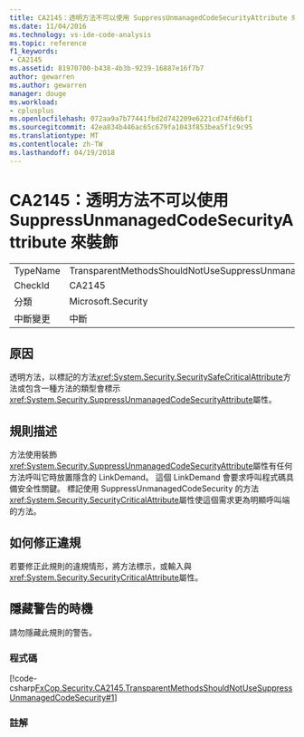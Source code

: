 ```yaml
---
title: CA2145：透明方法不可以使用 SuppressUnmanagedCodeSecurityAttribute 來裝飾
ms.date: 11/04/2016
ms.technology: vs-ide-code-analysis
ms.topic: reference
f1_keywords:
- CA2145
ms.assetid: 81970700-b438-4b3b-9239-16887e16f7b7
author: gewarren
ms.author: gewarren
manager: douge
ms.workload:
- cplusplus
ms.openlocfilehash: 072aa9a7b77441fbd2d742209e6221cd74fd6bf1
ms.sourcegitcommit: 42ea834b446ac65c679fa1043f853bea5f1c9c95
ms.translationtype: MT
ms.contentlocale: zh-TW
ms.lasthandoff: 04/19/2018
---
```

# <a name="ca2145-transparent-methods-should-not-be-decorated-with-the-suppressunmanagedcodesecurityattribute"></a>CA2145：透明方法不可以使用 SuppressUnmanagedCodeSecurityAttribute 來裝飾
|||
|-|-|
|TypeName|TransparentMethodsShouldNotUseSuppressUnmanagedCodeSecurity|
|CheckId|CA2145|
|分類|Microsoft.Security|
|中斷變更|中斷|

## <a name="cause"></a>原因
 透明方法，以標記的方法<xref:System.Security.SecuritySafeCriticalAttribute>方法或包含一種方法的類型會標示<xref:System.Security.SuppressUnmanagedCodeSecurityAttribute>屬性。

## <a name="rule-description"></a>規則描述
 方法使用裝飾<xref:System.Security.SuppressUnmanagedCodeSecurityAttribute>屬性有任何方法呼叫它時放置隱含的 LinkDemand。 這個 LinkDemand 會要求呼叫程式碼具備安全性關鍵。 標記使用 SuppressUnmanagedCodeSecurity 的方法<xref:System.Security.SecurityCriticalAttribute>屬性使這個需求更為明顯呼叫端的方法。

## <a name="how-to-fix-violations"></a>如何修正違規
 若要修正此規則的違規情形，將方法標示，或輸入與<xref:System.Security.SecurityCriticalAttribute>屬性。

## <a name="when-to-suppress-warnings"></a>隱藏警告的時機
 請勿隱藏此規則的警告。

### <a name="code"></a>程式碼
 [!code-csharp[FxCop.Security.CA2145.TransparentMethodsShouldNotUseSuppressUnmanagedCodeSecurity#1](../code-quality/codesnippet/CSharp/ca2145-transparent-methods-should-not-be-decorated-with-the-suppressunmanagedcodesecurityattribute_1.cs)]

### <a name="comments"></a>註解